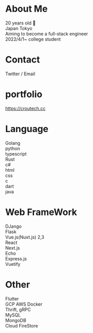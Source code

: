 # About Me
20 years old 👏  
Japan Tokyo  
Aiming to become a full-stack engineer  
2022/4/1~ college student   

# Contact
Twitter / Email  

# portfolio

https://croutech.cc

# Language

Golang   
python  
typescript  
Rust  
c#  
html  
css   
c  
dart  
java   


# Web FrameWork

DJango  
Flask  
Vue.js(Nuxt.js) 2,3   
React  
Next.js  
Echo  
Express.js  
Vuetify  

# Other
Flutter  
GCP 
AWS
Docker  
Thrift, gRPC  
MySQL  
MongoDB  
Cloud FireStore




